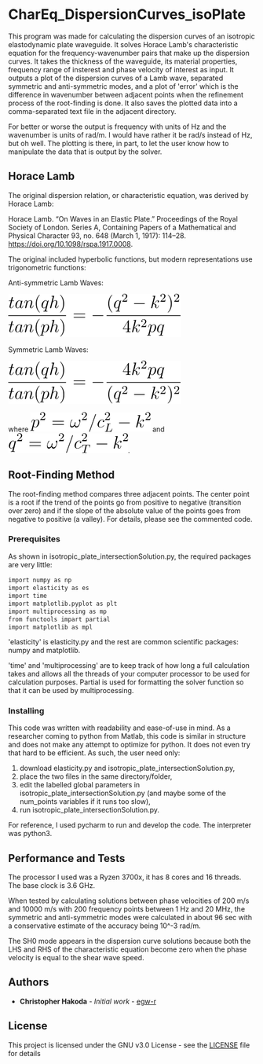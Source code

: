 # CharEq_DispersionCurves_isoPlate

This program was made for calculating the dispersion curves of an isotropic elastodynamic plate waveguide. It solves 
Horace Lamb's characteristic equation for the frequency-wavenumber pairs that make up the dispersion curves. It takes 
the thickness of the waveguide, its material properties, frequency range of insterest and phase velocity of interest as 
input. It outputs a plot of the dispersion curves of a Lamb wave, separated symmetric and anti-symmetric modes, and a 
plot of 'error' which is the difference in wavenumber between adjacent points when the refinement process of the 
root-finding is done. It also saves the plotted data into a comma-separated text file in the adjacent directory. 

For better or worse the output is frequency with units of Hz and the wavenumber is units of rad/m. I would have rather 
it be rad/s instead of Hz, but oh well. The plotting is there, in part, to let the user know how to manipulate the data 
that is output by the solver.

## Horace Lamb
The original dispersion relation, or characteristic equation, was derived by Horace Lamb:

Horace Lamb. “On Waves in an Elastic Plate.” Proceedings of the Royal Society of London. Series A, Containing Papers of a Mathematical and Physical Character 93, no. 648 (March 1, 1917): 114–28. https://doi.org/10.1098/rspa.1917.0008.

The original included hyperbolic functions, but modern representations use trigonometric functions:

Anti-symmetric Lamb Waves:

![images](images/antisym_chareq.svg)

Symmetric Lamb Waves:

![images](images/sym_chareq.svg)

where ![images](images/longWavenumber.svg) and ![images](images/shearWavenumber.svg).

## Root-Finding Method

The root-finding method compares three adjacent points. The center point is a root if the trend of the points go from 
positive to negative (transition over zero) and if the slope of the absolute value of the points goes from negative to 
positive (a valley). For details, please see the commented code.

### Prerequisites

As shown in isotropic_plate_intersectionSolution.py, the required packages are very little: 
```
import numpy as np
import elasticity as es
import time
import matplotlib.pyplot as plt
import multiprocessing as mp
from functools impart partial
import matplotlib as mpl
```
'elasticity' is elasticity.py and the rest are common scientific packages: numpy and matplotlib.

'time' and 'multiprocessing' are to keep track of how long a full calculation takes and allows all the 
threads of your computer processor to be used for calculation purposes. Partial is used for formatting the solver function
so that it can be used by multiprocessing.

### Installing

This code was written with readability and ease-of-use in mind. As a researcher coming to python from Matlab, this code 
is similar in structure and does not make any attempt to optimize for python. It does not even try that hard to be efficient.
As such, the user need only: 
1. download elasticity.py and isotropic_plate_intersectionSolution.py, 
1. place the two files in the same directory/folder,
1. edit the labelled global parameters in isotropic_plate_intersectionSolution.py (and maybe some of the num_points variables if it runs too slow),
1. run isotropic_plate_intersectionSolution.py.

For reference, I used pycharm to run and develop the code. The interpreter was python3.

## Performance and Tests

The processor I used was a Ryzen 3700x, it has 8 cores and 16 threads. The base clock is 3.6 GHz.

When tested by calculating solutions between phase velocities of 200 m/s and 10000 m/s with 200 frequency points 
between 1 Hz and 20 MHz, the symmetric and anti-symmetric modes were calculated in about 96 sec with a conservative 
estimate of the accuracy being 10^-3 rad/m.

The SH0 mode appears in the dispersion curve solutions because both the LHS and RHS of the characteristic equation 
become zero when the phase velocity is equal to the shear wave speed.

## Authors

* **Christopher Hakoda** - *Initial work* - [egw-r](https://github.com/egw-r/)

## License

This project is licensed under the GNU v3.0 License - see the [LICENSE](LICENSE) file for details
